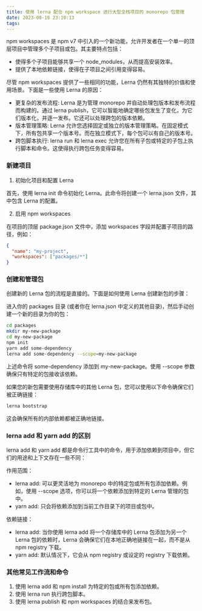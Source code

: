 ```yaml
---
title: 使用 lerna 配合 npm workspace 进行大型全栈项目的 monorepo 包管理
date: 2023-08-18 23:10:13
tags:
---
```



npm workspaces 是 npm v7 中引入的一个新功能，允许开发者在一个单一的顶层项目中管理多个子项目或包。其主要特点包括：

- 使得多个子项目能够共享一个 node_modules，从而提高安装效率。
- 提供了本地依赖链接，使得在子项目之间引用变得容易。

尽管 npm workspaces 提供了一些相同的功能，Lerna 仍然有其独特的价值和使用场景。下面是一些使用 Lerna 的原因：

- 更复杂的发布流程: Lerna 是为管理 monorepo 并自动处理包版本和发布流程而构建的。通过 lerna publish，它可以智能地确定哪些包发生了变化，为它们版本化，并逐一发布。它还可以处理跨包的版本依赖。
- 版本管理策略: Lerna 允许您选择固定或独立的版本管理策略。在固定模式下，所有包共享一个版本号。而在独立模式下，每个包可以有自己的版本号。
- 跨包脚本执行: lerna run 和 lerna exec 允许您在所有子包或特定的子包上执行脚本和命令。这使得执行跨包任务变得容易。

### 新建项目

1. 初始化项目和配置 Lerna

首先，使用 lerna init 命令初始化 Lerna。此命令将创建一个 lerna.json 文件，其中包含 Lerna 的配置。

2. 启用 npm workspaces

在项目的顶层 package.json 文件中，添加 workspaces 字段并配置子项目的路径，例如：

```json
{
  "name": "my-project",
  "workspaces": ["packages/*"]
}
```

### 创建和管理包

创建新的 Lerna 包的流程是直接的。下面是如何使用 Lerna 创建新包的步骤：

进入你的 packages 目录 (或者你在 lerna.json 中定义的其他目录)，然后手动创建一个新的目录为你的包：

```bash
cd packages
mkdir my-new-package
cd my-new-package
npm init
yarn add some-dependency
lerna add some-dependency --scope=my-new-package
```

上述命令将 some-dependency 添加到 my-new-package。使用 --scope 参数确保只有特定的包接收该依赖。

如果您的新包需要使用存储库中的其他 Lerna 包，您可以使用以下命令确保它们被正确链接：

```bash
lerna bootstrap
```

这会确保所有的内部依赖都被正确地链接。

### lerna add 和 yarn add 的区别

lerna add 和 yarn add 都是命令行工具中的命令，用于添加依赖到项目中，但它们的用途和上下文存在一些不同：

作用范围：

- lerna add: 可以更灵活地为 monorepo 中的特定包或所有包添加依赖。例如，使用 --scope 选项，你可以将一个依赖添加到特定的 Lerna 管理的包中。
- yarn add: 只会将依赖添加到当前工作目录下的项目或包中。

依赖链接：

- lerna add: 当你使用 lerna add 将一个存储库中的 Lerna 包添加为另一个 Lerna 包的依赖时，Lerna 会确保它们在本地正确地链接在一起，而不是从 npm registry 下载。
- yarn add: 默认情况下，它会从 npm registry 或设定的 registry 下载依赖。

### 其他常见工作流和命令

1. 使用 lerna add 和 npm install 为特定的包或所有包添加依赖。
2. 使用 lerna run 执行跨包脚本。
3. 使用 lerna publish 和 npm workspaces 的结合来发布包。